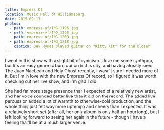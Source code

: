 ```yaml
---
title: Empress Of
location: Music Hall of Williamsburg
date: 2015-09-13
photos:
  - path: empress-of/IMG_1196.jpg
  - path: empress-of/IMG_1208.jpg
  - path: empress-of/IMG_1209.jpg
  - path: empress-of/IMG_1218.jpg
    caption: Dev Hynes played guitar on "Kitty Kat" for the closer
---
```


I went in this show with a slight bit of cynicism. I love me some synthpop, but it's an easy genre to burn out on in this city, and having already seen The Juan MacLean and Holy Ghost recently, I wasn't sure I needed more of it. But I'm in love with the new Empress Of record, so I figured it was worth checking out her live show, and I'm glad I did.

She had far more stage presence than I expected of a relatively new artist, and her voice sounded better live than it did on the record. The added live percussion added a lot of warmth to otherwise-cold production, and the whole thing just felt way more uptempo and cheery than I expected. It was a relatively short set (after all, her only album is only half an hour long), but I left looking forward to seeing her again in the future - though I have a feeling that'll be at a much larger venue.